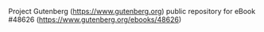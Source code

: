 Project Gutenberg (https://www.gutenberg.org) public repository for eBook #48626 (https://www.gutenberg.org/ebooks/48626)
